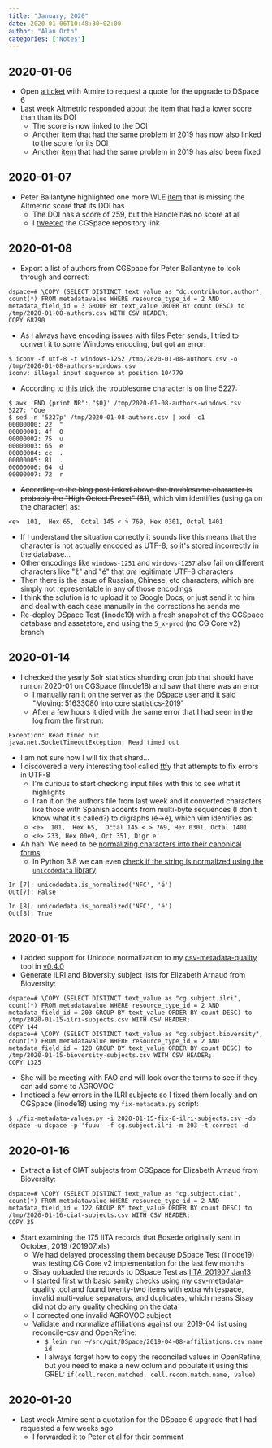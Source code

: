 ```yaml
---
title: "January, 2020"
date: 2020-01-06T10:48:30+02:00
author: "Alan Orth"
categories: ["Notes"]
---
```


## 2020-01-06

- Open [a ticket](https://tracker.atmire.com/tickets-cgiar-ilri/view-ticket?id=706) with Atmire to request a quote for the upgrade to DSpace 6
- Last week Altmetric responded about the [item](https://hdl.handle.net/10568/97087) that had a lower score than than its DOI
  - The score is now linked to the DOI
  - Another [item](https://handle.hdl.net/10568/91278) that had the same problem in 2019 has now also linked to the score for its DOI
  - Another [item](https://hdl.handle.net/10568/81236) that had the same problem in 2019 has also been fixed

## 2020-01-07

- Peter Ballantyne highlighted one more WLE [item](https://hdl.handle.net/10568/101286) that is missing the Altmetric score that its DOI has
  - The DOI has a score of 259, but the Handle has no score at all
  - I [tweeted](https://twitter.com/mralanorth/status/1214471427157626881) the CGSpace repository link

<!--more-->

## 2020-01-08

- Export a list of authors from CGSpace for Peter Ballantyne to look through and correct:

```
dspace=# \COPY (SELECT DISTINCT text_value as "dc.contributor.author", count(*) FROM metadatavalue WHERE resource_type_id = 2 AND metadata_field_id = 3 GROUP BY text_value ORDER BY count DESC) to /tmp/2020-01-08-authors.csv WITH CSV HEADER;
COPY 68790
```

- As I always have encoding issues with files Peter sends, I tried to convert it to some Windows encoding, but got an error:

```
$ iconv -f utf-8 -t windows-1252 /tmp/2020-01-08-authors.csv -o /tmp/2020-01-08-authors-windows.csv
iconv: illegal input sequence at position 104779
```

- According to [this trick](https://www.datafix.com.au/BASHing/2018-09-13.html) the troublesome character is on line 5227:

```
$ awk 'END {print NR": "$0}' /tmp/2020-01-08-authors-windows.csv                                   
5227: "Oue
$ sed -n '5227p' /tmp/2020-01-08-authors.csv | xxd -c1
00000000: 22  "
00000001: 4f  O
00000002: 75  u
00000003: 65  e
00000004: cc  .
00000005: 81  .
00000006: 64  d
00000007: 72  r
```

- ~~According to the blog post linked above the troublesome character is probably the "High Octect Preset" (81)~~, which vim identifies (using `ga` on the character) as:

```
<e>  101,  Hex 65,  Octal 145 < ́> 769, Hex 0301, Octal 1401
```

- If I understand the situation correctly it sounds like this means that the character is not actually encoded as UTF-8, so it's stored incorrectly in the database...
- Other encodings like `windows-1251` and `windows-1257` also fail on different characters like "ž" and "é" that _are_ legitimate UTF-8 characters
- Then there is the issue of Russian, Chinese, etc characters, which are simply not representable in any of those encodings
- I think the solution is to upload it to Google Docs, or just send it to him and deal with each case manually in the corrections he sends me
- Re-deploy DSpace Test (linode19) with a fresh snapshot of the CGSpace database and assetstore, and using the `5_x-prod` (no CG Core v2) branch

## 2020-01-14

- I checked the yearly Solr statistics sharding cron job that should have run on 2020-01 on CGSpace (linode18) and saw that there was an error
  - I manually ran it on the server as the DSpace user and it said "Moving: 51633080 into core statistics-2019"
  - After a few hours it died with the same error that I had seen in the log from the first run:

```
Exception: Read timed out
java.net.SocketTimeoutException: Read timed out
```

- I am not sure how I will fix that shard...
- I discovered a very interesting tool called [ftfy](https://github.com/LuminosoInsight/python-ftfy) that attempts to fix errors in UTF-8
  - I'm curious to start checking input files with this to see what it highlights
  - I ran it on the authors file from last week and it converted characters like those with Spanish accents from multi-byte sequences (I don't know what it's called?) to digraphs (é→é), which vim identifies as:
  - `<e>  101,  Hex 65,  Octal 145 < ́> 769, Hex 0301, Octal 1401`
  - `<é> 233, Hex 00e9, Oct 351, Digr e'`
- Ah hah! We need to be [normalizing characters into their canonical forms](https://withblue.ink/2019/03/11/why-you-need-to-normalize-unicode-strings.html)!
  - In Python 3.8 we can even [check if the string is normalized using the `unicodedata` library](https://docs.python.org/3/library/unicodedata.html):

```
In [7]: unicodedata.is_normalized('NFC', 'é')
Out[7]: False

In [8]: unicodedata.is_normalized('NFC', 'é')
Out[8]: True
```

## 2020-01-15

- I added support for Unicode normalization to my [csv-metadata-quality](https://github.com/ilri/csv-metadata-quality) tool in [v0.4.0](https://github.com/ilri/csv-metadata-quality/releases/tag/v0.4.0)
- Generate ILRI and Bioversity subject lists for Elizabeth Arnaud from Bioversity:

```
dspace=# \COPY (SELECT DISTINCT text_value as "cg.subject.ilri", count(*) FROM metadatavalue WHERE resource_type_id = 2 AND metadata_field_id = 203 GROUP BY text_value ORDER BY count DESC) to /tmp/2020-01-15-ilri-subjects.csv WITH CSV HEADER;
COPY 144
dspace=# \COPY (SELECT DISTINCT text_value as "cg.subject.bioversity", count(*) FROM metadatavalue WHERE resource_type_id = 2 AND metadata_field_id = 120 GROUP BY text_value ORDER BY count DESC) to /tmp/2020-01-15-bioversity-subjects.csv WITH CSV HEADER;
COPY 1325
```

- She will be meeting with FAO and will look over the terms to see if they can add some to AGROVOC
- I noticed a few errors in the ILRI subjects so I fixed them locally and on CGSpace (linode18) using my `fix-metadata.py` script:

```
$ ./fix-metadata-values.py -i 2020-01-15-fix-8-ilri-subjects.csv -db dspace -u dspace -p 'fuuu' -f cg.subject.ilri -m 203 -t correct -d
```

## 2020-01-16

- Extract a list of CIAT subjects from CGSpace for Elizabeth Arnaud from Bioversity:

```
dspace=# \COPY (SELECT DISTINCT text_value as "cg.subject.ciat", count(*) FROM metadatavalue WHERE resource_type_id = 2 AND metadata_field_id = 122 GROUP BY text_value ORDER BY count DESC) to /tmp/2020-01-16-ciat-subjects.csv WITH CSV HEADER;
COPY 35
```

- Start examining the 175 IITA records that Bosede originally sent in October, 2019 (201907.xls)
  - We had delayed processing them because DSpace Test (linode19) was testing CG Core v2 implementation for the last few months
  - Sisay uploaded the records to DSpace Test as [IITA_201907_Jan13](https://dspacetest.cgiar.org/handle/10568/106567)
  - I started first with basic sanity checks using my csv-metadata-quality tool and found twenty-two items with extra whitespace, invalid multi-value separators, and duplicates, which means Sisay did not do any quality checking on the data
  - I corrected one invalid AGROVOC subject
  - Validate and normalize affiliations against our 2019-04 list using reconcile-csv and OpenRefine:
    - `$ lein run ~/src/git/DSpace/2019-04-08-affiliations.csv name id`
    - I always forget how to copy the reconciled values in OpenRefine, but you need to make a new colum and populate it using this GREL: `if(cell.recon.matched, cell.recon.match.name, value)`

## 2020-01-20

- Last week Atmire sent a quotation for the DSpace 6 upgrade that I had requested a few weeks ago
  - I forwarded it to Peter et al for their comment

<!-- vim: set sw=2 ts=2: -->
